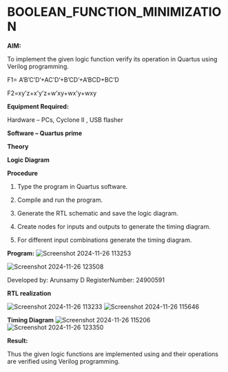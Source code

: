 # BOOLEAN_FUNCTION_MINIMIZATION

**AIM:**

To implement the given logic function verify its operation in Quartus using Verilog programming.

F1= A’B’C’D’+AC’D’+B’CD’+A’BCD+BC’D 

F2=xy’z+x’y’z+w’xy+wx’y+wxy

**Equipment Required:**

Hardware – PCs, Cyclone II , USB flasher

**Software – Quartus prime**

**Theory**

**Logic Diagram**

**Procedure**

1.	Type the program in Quartus software.

2.	Compile and run the program.

3.	Generate the RTL schematic and save the logic diagram.

4.	Create nodes for inputs and outputs to generate the timing diagram.

5.	For different input combinations generate the timing diagram.


**Program:**
![Screenshot 2024-11-26 113253](https://github.com/user-attachments/assets/6d300079-3f3a-4796-b700-d3e8d8d2da90)

![Screenshot 2024-11-26 123508](https://github.com/user-attachments/assets/5b2f9a6c-caa4-4d63-90bd-dc81d2e5a136)


Developed by: Arunsamy D RegisterNumber: 24900591

**RTL realization**

![Screenshot 2024-11-26 113233](https://github.com/user-attachments/assets/5d2f7c0a-0f8f-41df-9190-66bc1ec111ab)
![Screenshot 2024-11-26 115646](https://github.com/user-attachments/assets/77542f9d-dd09-4332-a1cd-bdac3f19cd32)

**Timing Diagram**
![Screenshot 2024-11-26 115206](https://github.com/user-attachments/assets/020f03e1-34ce-45e7-a0cc-b302cb6506c0)
![Screenshot 2024-11-26 123350](https://github.com/user-attachments/assets/3fec56c4-2066-4288-8145-d46ac5c4019c)

**Result:**

Thus the given logic functions are implemented using and their operations are verified using Verilog programming.

